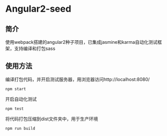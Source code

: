 # Angular2-seed

## 简介
使用webpack搭建的angular2种子项目，已集成jasmine和karma自动化测试框架，支持编译和打包sass

## 使用方法
编译打包代码，并开启测试服务器，用浏览器访问http://localhost:8080/

`npm start`


开启自动化测试

`npm test`


将代码打包压缩到dist文件夹中，用于生产环境

`npm run build`